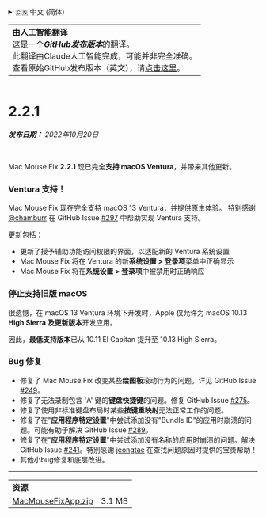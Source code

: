 <details>
<summary>🇨🇳 中文 (简体)</summary>

[🇬🇧 English (GitHub)](https://github.com/noah-nuebling/mac-mouse-fix/releases/tag/2.2.1)\
[🇦🇩 Català](https://redirect.macmousefix.com/?target=mmf-release&tag=2.2.1&locale=ca)\
[🇩🇪 Deutsch](https://redirect.macmousefix.com/?target=mmf-release&tag=2.2.1&locale=de)\
[🇪🇸 Español](https://redirect.macmousefix.com/?target=mmf-release&tag=2.2.1&locale=es)\
[🇫🇷 Français](https://redirect.macmousefix.com/?target=mmf-release&tag=2.2.1&locale=fr)\
[🇮🇩 Indonesia](https://redirect.macmousefix.com/?target=mmf-release&tag=2.2.1&locale=id)\
[🇮🇹 Italiano](https://redirect.macmousefix.com/?target=mmf-release&tag=2.2.1&locale=it)\
[🇭🇺 Magyar](https://redirect.macmousefix.com/?target=mmf-release&tag=2.2.1&locale=hu)\
[🇳🇱 Nederlands](https://redirect.macmousefix.com/?target=mmf-release&tag=2.2.1&locale=nl)\
[🇵🇱 Polski](https://redirect.macmousefix.com/?target=mmf-release&tag=2.2.1&locale=pl)\
[🇧🇷 Português (Brasil)](https://redirect.macmousefix.com/?target=mmf-release&tag=2.2.1&locale=pt-BR)\
[🇵🇹 Português (Portugal)](https://redirect.macmousefix.com/?target=mmf-release&tag=2.2.1&locale=pt-PT)\
[🇷🇴 Română](https://redirect.macmousefix.com/?target=mmf-release&tag=2.2.1&locale=ro)\
[🇸🇪 Svenska](https://redirect.macmousefix.com/?target=mmf-release&tag=2.2.1&locale=sv)\
[🇻🇳 Tiếng Việt](https://redirect.macmousefix.com/?target=mmf-release&tag=2.2.1&locale=vi)\
[🇹🇷 Türkçe](https://redirect.macmousefix.com/?target=mmf-release&tag=2.2.1&locale=tr)\
[🇨🇿 Čeština](https://redirect.macmousefix.com/?target=mmf-release&tag=2.2.1&locale=cs)\
[🇬🇷 Ελληνικά](https://redirect.macmousefix.com/?target=mmf-release&tag=2.2.1&locale=el)\
[🇷🇺 Русский](https://redirect.macmousefix.com/?target=mmf-release&tag=2.2.1&locale=ru)\
[🇺🇦 Українська](https://redirect.macmousefix.com/?target=mmf-release&tag=2.2.1&locale=uk)\
[🇮🇱 עברית](https://redirect.macmousefix.com/?target=mmf-release&tag=2.2.1&locale=he)\
[🇸🇦 العربية](https://redirect.macmousefix.com/?target=mmf-release&tag=2.2.1&locale=ar)\
[🇮🇳 हिन्दी](https://redirect.macmousefix.com/?target=mmf-release&tag=2.2.1&locale=hi)\
[🇹🇭 ไทย](https://redirect.macmousefix.com/?target=mmf-release&tag=2.2.1&locale=th)\
**🇨🇳 中文 (简体)**\
[🇨🇳 中文 (繁體)](https://redirect.macmousefix.com/?target=mmf-release&tag=2.2.1&locale=zh-Hant)\
[🇭🇰 中文（香港)](https://redirect.macmousefix.com/?target=mmf-release&tag=2.2.1&locale=zh-HK)\
[🇯🇵 日本語](https://redirect.macmousefix.com/?target=mmf-release&tag=2.2.1&locale=ja)\
[🇰🇷 한국어](https://redirect.macmousefix.com/?target=mmf-release&tag=2.2.1&locale=ko)\
[Help translate Mac Mouse Fix to different languages!](https://github.com/noah-nuebling/mac-mouse-fix/discussions/731)
</details>
<table align=><td>
<b>由人工智能翻译</b><br>
这是一个<b><em>GitHub发布版本</em></b>的翻译。<br>
此翻译由Claude人工智能完成，可能并非完全准确。<br>
查看原始GitHub发布版本（英文），请<a href="https://github.com/noah-nuebling/mac-mouse-fix/releases/tag/2.2.1">点击这里</a>。
</td></table>

<table></table>

# 2.2.1
***发布日期：** 2022年10月20日*

<br>

Mac Mouse Fix **2.2.1** 现已完全**支持 macOS Ventura**，并带来其他更新。

### Ventura 支持！
Mac Mouse Fix 现在完全支持 macOS 13 Ventura，并提供原生体验。
特别感谢 [@chamburr](https://github.com/chamburr) 在 GitHub Issue [#297](https://github.com/noah-nuebling/mac-mouse-fix/issues/297) 中帮助实现 Ventura 支持。

更新包括：

- 更新了授予辅助功能访问权限的界面，以适配新的 Ventura 系统设置
- Mac Mouse Fix 将在 Ventura 的新**系统设置 > 登录项**菜单中正确显示
- Mac Mouse Fix 将在**系统设置 > 登录项**中被禁用时正确响应

### 停止支持旧版 macOS

很遗憾，在 macOS 13 Ventura 环境下开发时，Apple 仅允许为 macOS 10.13 **High Sierra 及更新版本**开发应用。

因此，**最低支持版本**已从 10.11 El Capitan 提升至 10.13 High Sierra。

### Bug 修复

- 修复了 Mac Mouse Fix 改变某些**绘图板**滚动行为的问题。详见 GitHub Issue [#249](https://github.com/noah-nuebling/mac-mouse-fix/issues/249)。
- 修复了无法录制包含 'A' 键的**键盘快捷键**的问题。修复 GitHub Issue [#275](https://github.com/noah-nuebling/mac-mouse-fix/issues/275)。
- 修复了使用非标准键盘布局时某些**按键重映射**无法正常工作的问题。
- 修复了在"**应用程序特定设置**"中尝试添加没有"Bundle ID"的应用时崩溃的问题。可能有助于解决 GitHub Issue [#289](https://github.com/noah-nuebling/mac-mouse-fix/issues/289)。
- 修复了在"**应用程序特定设置**"中尝试添加没有名称的应用时崩溃的问题。解决 GitHub Issue [#241](https://github.com/noah-nuebling/mac-mouse-fix/issues/241)。特别感谢 [jeongtae](https://github.com/jeongtae) 在查找问题原因时提供的宝贵帮助！
- 其他小bug修复和底层改进。

---

<table align="start">
<tr>
    <td colspan=2>
        <b>资源</b>
    </td>
</tr>
<tr>
    <td><a href="https://github.com/noah-nuebling/mac-mouse-fix/releases/download/2.2.1/MacMouseFixApp.zip">MacMouseFixApp.zip</a></td>
    <td>3.1 MB</td>
</tr>
</table>